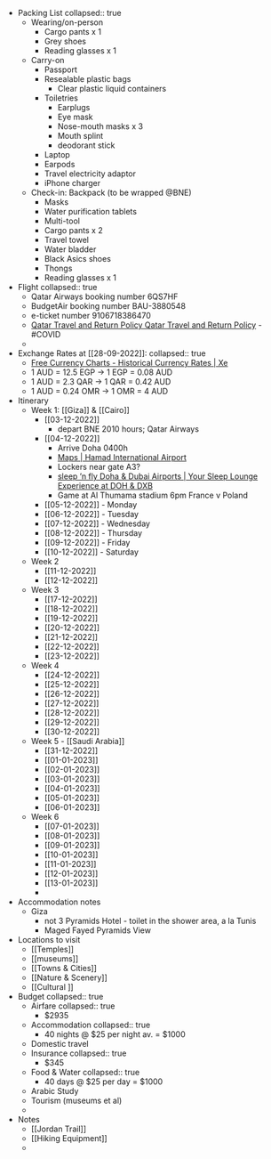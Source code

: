 - Packing List
  collapsed:: true
	- Wearing/on-person
		- Cargo pants x 1
		- Grey shoes
		- Reading glasses x 1
	- Carry-on
		- Passport
		- Resealable plastic bags
			- Clear plastic liquid containers
		- Toiletries
			- Earplugs
			- Eye mask
			- Nose-mouth masks x 3
			- Mouth splint
			- deodorant stick
		- Laptop
		- Earpods
		- Travel electricity adaptor
		- iPhone charger
	- Check-in: Backpack (to be wrapped @BNE)
		- Masks
		- Water purification tablets
		- Multi-tool
		- Cargo pants x 2
		- Travel towel
		- Water bladder
		- Black Asics shoes
		- Thongs
		- Reading glasses x 1
- Flight
  collapsed:: true
	- Qatar Airways booking number 6QS7HF
	- BudgetAir booking number BAU-3880548
	- e-ticket number 9106718386470
	- [Qatar Travel and Return Policy Qatar Travel and Return Policy](https://covid19.moph.gov.qa/EN/travel-and-return-policy/Pages/default.aspx) - #COVID
	-
- Exchange Rates at [[28-09-2022]]:
  collapsed:: true
	- [Free Currency Charts - Historical Currency Rates | Xe](https://www.xe.com/currencycharts/)
	- 1 AUD = 12.5 EGP -> 1 EGP = 0.08 AUD
	- 1 AUD = 2.3 QAR -> 1 QAR = 0.42 AUD
	- 1 AUD = 0.24 OMR -> 1 OMR = 4 AUD
- Itinerary
	- Week 1: [[Giza]] & [[Cairo]]
		- [[03-12-2022]]
			- depart BNE 2010 hours; Qatar Airways
		- [[04-12-2022]]
			- Arrive Doha 0400h
			- [Maps | Hamad International Airport](https://dohahamadairport.com/airport-guide/at-the-airport/maps)
			- Lockers near gate A3?
			- [sleep ’n fly Doha & Dubai Airports | Your Sleep Lounge Experience at DOH & DXB](https://q.sleep-n-fly.com/)
			- Game at Al Thumama stadium 6pm France v Poland
		- [[05-12-2022]] - Monday
		- [[06-12-2022]] - Tuesday
		- [[07-12-2022]] - Wednesday
		- [[08-12-2022]] - Thursday
		- [[09-12-2022]] - Friday
		- [[10-12-2022]] - Saturday
	- Week 2
		- [[11-12-2022]]
		- [[12-12-2022]]
	- Week 3
		- [[17-12-2022]]
		- [[18-12-2022]]
		- [[19-12-2022]]
		- [[20-12-2022]]
		- [[21-12-2022]]
		- [[22-12-2022]]
		- [[23-12-2022]]
	- Week 4
		- [[24-12-2022]]
		- [[25-12-2022]]
		- [[26-12-2022]]
		- [[27-12-2022]]
		- [[28-12-2022]]
		- [[29-12-2022]]
		- [[30-12-2022]]
	- Week 5 - [[Saudi Arabia]]
		- [[31-12-2022]]
		- [[01-01-2023]]
		- [[02-01-2023]]
		- [[03-01-2023]]
		- [[04-01-2023]]
		- [[05-01-2023]]
		- [[06-01-2023]]
	- Week 6
		- [[07-01-2023]]
		- [[08-01-2023]]
		- [[09-01-2023]]
		- [[10-01-2023]]
		- [[11-01-2023]]
		- [[12-01-2023]]
		- [[13-01-2023]]
		-
- Accommodation notes
	- Giza
		- not 3 Pyramids Hotel - toilet in the shower area, a la Tunis
		- Maged Fayed Pyramids View
- Locations to visit
	- [[Temples]]
	- [[museums]]
	- [[Towns & Cities]]
	- [[Nature & Scenery]]
	- [[Cultural ]]
- Budget
  collapsed:: true
	- Airfare
	  collapsed:: true
		- $2935
	- Accommodation
	  collapsed:: true
		- 40 nights @ $25 per night av. = $1000
	- Domestic travel
	- Insurance
	  collapsed:: true
		- $345
	- Food & Water
	  collapsed:: true
		- 40 days @ $25 per day = $1000
	- Arabic Study
	- Tourism (museums et al)
	-
- Notes
	- [[Jordan Trail]]
	- [[Hiking Equipment]]
	-